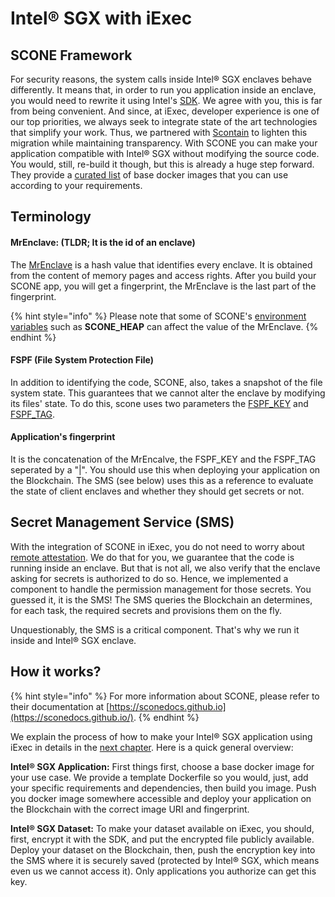 # Intel® SGX with iExec

## SCONE Framework

For security reasons, the system calls inside Intel® SGX enclaves behave differently. It means that, in order to run you application inside an enclave, you would need to rewrite it using Intel's [SDK](https://software.intel.com/en-us/sgx/sdk). We agree with you, this is far from being convenient. And since, at iExec, developer experience is one of our top priorities, we always seek to integrate state of the art technologies that simplify your work. Thus, we partnered with [Scontain](https://scontain.com) to lighten this migration while maintaining transparency. With SCONE you can make your application compatible with Intel® SGX without modifying the source code. You would, still, re-build it though, but this is already a huge step forward. They provide a [curated list](https://sconedocs.github.io/SCONE_Curated_Images/) of base docker images that you can use according to your requirements.

## Terminology

#### MrEnclave: \(TLDR; It is the id of an enclave\)

The [MrEnclave](https://sconedocs.github.io/MrEnclave/) is a hash value that identifies every enclave. It is obtained from the content of memory pages and access rights. After you build your SCONE app, you will get a fingerprint, the MrEnclave is the last part of the fingerprint.

{% hint style="info" %}
Please note that some of SCONE's [environment variables](https://sconedocs.github.io/SCONE_ENV/) such as **SCONE\_HEAP** can affect the value of the MrEnclave.
{% endhint %}

#### FSPF \(File System Protection File\)

In addition to identifying the code, SCONE, also, takes a snapshot of the file system state. This guarantees that we cannot alter the enclave by modifying its files' state. To do this, scone uses two parameters the [FSPF\_KEY](https://sconedocs.github.io/SCONE_Fileshield/#file-system-protection-file) and [FSPF\_TAG](https://sconedocs.github.io/SCONE_Fileshield/#file-system-protection-file).

#### Application's fingerprint

It is the concatenation of the MrEncalve, the FSPF\_KEY and the FSPF\_TAG seperated by a "\|". You should use this when deploying your application on the Blockchain. The SMS \(see below\) uses this as a reference to evaluate the state of client enclaves and whether they should get secrets or not.

## Secret Management Service \(SMS\)

With the integration of SCONE in iExec, you do not need to worry about [remote attestation](intel-sgx-technology.md#remote-attestation). We do that for you, we guarantee that the code is running inside an enclave. But that is not all, we also verify that the enclave asking for secrets is authorized to do so. Hence, we implemented a component to handle the permission management for those secrets. You guessed it, it is the SMS! The SMS queries the Blockchain an determines, for each task, the required secrets and provisions them on the fly.

Unquestionably, the SMS is a critical component. That's why we run it inside and Intel® SGX enclave.

## How it works?

{% hint style="info" %}
For more information about SCONE, please refer to their documentation at [https://sconedocs.github.io](https://sconedocs.github.io/).
{% endhint %}

We explain the process of how to make your Intel® SGX application using iExec in details in the [next chapter](create-your-first-sgx-app.md). Here is a quick general overview:

**Intel® SGX Application:** First things first, choose a base docker image for your use case. We provide a template Dockerfile so you would, just, add your specific requirements and dependencies, then build you image. Push you docker image somewhere accessible and deploy your application on the Blockchain with the correct image URI and fingerprint.

**Intel® SGX Dataset:** To make your dataset available on iExec, you should, first, encrypt it with the SDK, and put the encrypted file publicly available. Deploy your dataset on the Blockchain, then, push the encryption key into the SMS where it is securely saved \(protected by Intel® SGX, which means even us we cannot access it\). Only applications you authorize can get this key.

